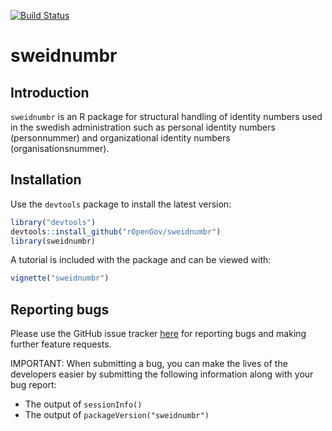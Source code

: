[![Build Status](https://travis-ci.org/rOpenGov/sweidnumbr.svg)](https://travis-ci.org/rOpenGov/sweidnumbr)

sweidnumbr
==========

## Introduction

`sweidnumbr` is an R package for structural handling of identity numbers used in the swedish administration such as personal identity numbers (personnummer) and organizational identity numbers (organisationsnummer).

## Installation

Use the `devtools` package to install the latest version:
```r
library("devtools")
devtools::install_github("rOpenGov/sweidnumbr")
library(sweidnumbr)
```

A tutorial is included with the package and can be viewed with:
```r
vignette("sweidnumbr")
```

## Reporting bugs

Please use the GitHub issue tracker [here](https://github.com/rOpenGov/sweidnumbr/issues) for reporting bugs and making further feature requests.

IMPORTANT: When submitting a bug, you can make the lives of the developers easier by submitting the following information along with your bug report:
- The output of `sessionInfo()`
- The output of `packageVersion("sweidnumbr")`
